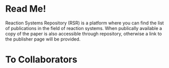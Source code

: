 # Read Me!
Reaction Systems Repository (RSR) is a platform where you can find the list of publications in the field of reaction systems. When publically available a copy of the paper is also accessible through repository, otherwise a link to the publisher page will be provided.

# To Collaborators
